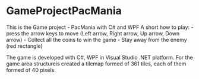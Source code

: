 # GameProjectPacMania
This is the Game project - PacMania with C# and WPF
    A short how to play:
    - press the arrow keys to move (Left arrow, Right arrow, Up arrow, Down arrow)
    - Collect all the coins to win the game
    - Stay away from the enemy (red rectangle)

The game is developed with C#, WPF in Visual Studio .NET platform.
For the game area structureis created a tilemap formed of 361 tiles, each of them formed of 40 pixels.
